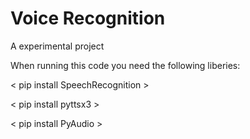 # Voice Recognition
A experimental project

When running this code you need the following liberies:

< pip install SpeechRecognition >

< pip install pyttsx3 >

< pip install PyAudio >